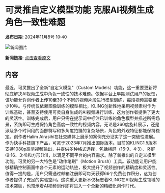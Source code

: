 # 可灵推自定义模型功能 克服AI视频生成角色一致性难题

**发布日期**: 2024年11月8号 10:40

![新闻图片](https://upload.chinaz.com/2024/1108/6386665918121803471846913.png)

**新闻链接**: [点击查看原文](https://www.aibase.com/zh/news/13089)

## 内容

最近，可灵推出了全新"自定义模型"（Custom Models）功能，这一重要更新将彻底解决AI视频生成中角色一致性的技术难题。依据平台上早期测试用户的反馈，该功能允许创作者上传10至30个不同的视频片段进行模型训练，每段视频需要至少10秒。与传统仅依赖图像训练的模型相比，KLING创新性地采用视频素材作为训练基础，甚至支持使用可灵自身生成的AI视频进行训练，这为创作者提供了更大的灵活性。训练完成后，用户只需在提示词中标注已训练的角色模型并描述所需场景，系统即可生成保持角色高度一致性的视频内容。无论是360度旋转展示，还是涉及多个时间段的面部特写和多角度拍摄的复杂场景，角色的外观特征都能保持稳定。创作者Halim Alrasihi在社交媒体上展示的案例充分证实了这一突破性进展。作为快手科技旗下产品，可灵于2023年7月推出国际版本。目前的KLING1.5版本支持1080p高清视频输出，并提供多种格式选择，包括横屏（16:9、4:3）、竖屏(9:16、3:4)和方形(1:1)，以满足不同平台的内容需求。除了新推出的自定义模型功能，可灵的另一大特色是"动作笔刷"（Motion Brush）工具。该功能让用户能够精确控制画面中各个元素的运动轨迹，极大提升了视频创作的精确度和灵活性。值得一提的是，用户只需通过邮箱注册即可每天获得66个免费创作积分，这为创作者提供了充足的实验空间。这次重大更新不仅标志着KLING在AI视频生成领域的技术突破，也预示着AI视频创作即将进入一个全新的精细化创作时代。
